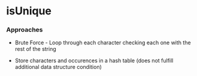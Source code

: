 # isUnique
### Approaches

- Brute Force - Loop through each character checking each one with the rest of the string

- Store characters and occurences in a hash table (does not fulfill additional data structure condition)
